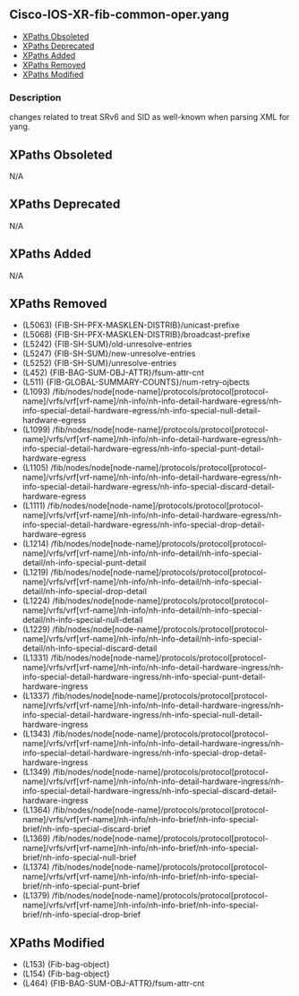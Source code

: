 ## Cisco-IOS-XR-fib-common-oper.yang

- [XPaths Obsoleted](#xpaths-obsoleted)
- [XPaths Deprecated](#xpaths-deprecated)
- [XPaths Added](#xpaths-added)
- [XPaths Removed](#xpaths-removed)
- [XPaths Modified](#xpaths-modified)

### Description

changes related to treat SRv6 and SID as well-known when parsing XML for yang.

## XPaths Obsoleted

N/A

## XPaths Deprecated

N/A

## XPaths Added

N/A

## XPaths Removed

- (L5063)	{FIB-SH-PFX-MASKLEN-DISTRIB}/unicast-prefixe
- (L5068)	{FIB-SH-PFX-MASKLEN-DISTRIB}/broadcast-prefixe
- (L5242)	{FIB-SH-SUM}/old-unresolve-entries
- (L5247)	{FIB-SH-SUM}/new-unresolve-entries
- (L5252)	{FIB-SH-SUM}/unresolve-entries
- (L452)	{FIB-BAG-SUM-OBJ-ATTR}/fsum-attr-cnt
- (L511)	{FIB-GLOBAL-SUMMARY-COUNTS}/num-retry-ojbects
- (L1093)	/fib/nodes/node[node-name]/protocols/protocol[protocol-name]/vrfs/vrf[vrf-name]/nh-info/nh-info-detail-hardware-egress/nh-info-special-detail-hardware-egress/nh-info-special-null-detail-hardware-egress
- (L1099)	/fib/nodes/node[node-name]/protocols/protocol[protocol-name]/vrfs/vrf[vrf-name]/nh-info/nh-info-detail-hardware-egress/nh-info-special-detail-hardware-egress/nh-info-special-punt-detail-hardware-egress
- (L1105)	/fib/nodes/node[node-name]/protocols/protocol[protocol-name]/vrfs/vrf[vrf-name]/nh-info/nh-info-detail-hardware-egress/nh-info-special-detail-hardware-egress/nh-info-special-discard-detail-hardware-egress
- (L1111)	/fib/nodes/node[node-name]/protocols/protocol[protocol-name]/vrfs/vrf[vrf-name]/nh-info/nh-info-detail-hardware-egress/nh-info-special-detail-hardware-egress/nh-info-special-drop-detail-hardware-egress
- (L1214)	/fib/nodes/node[node-name]/protocols/protocol[protocol-name]/vrfs/vrf[vrf-name]/nh-info/nh-info-detail/nh-info-special-detail/nh-info-special-punt-detail
- (L1219)	/fib/nodes/node[node-name]/protocols/protocol[protocol-name]/vrfs/vrf[vrf-name]/nh-info/nh-info-detail/nh-info-special-detail/nh-info-special-drop-detail
- (L1224)	/fib/nodes/node[node-name]/protocols/protocol[protocol-name]/vrfs/vrf[vrf-name]/nh-info/nh-info-detail/nh-info-special-detail/nh-info-special-null-detail
- (L1229)	/fib/nodes/node[node-name]/protocols/protocol[protocol-name]/vrfs/vrf[vrf-name]/nh-info/nh-info-detail/nh-info-special-detail/nh-info-special-discard-detail
- (L1331)	/fib/nodes/node[node-name]/protocols/protocol[protocol-name]/vrfs/vrf[vrf-name]/nh-info/nh-info-detail-hardware-ingress/nh-info-special-detail-hardware-ingress/nh-info-special-punt-detail-hardware-ingress
- (L1337)	/fib/nodes/node[node-name]/protocols/protocol[protocol-name]/vrfs/vrf[vrf-name]/nh-info/nh-info-detail-hardware-ingress/nh-info-special-detail-hardware-ingress/nh-info-special-null-detail-hardware-ingress
- (L1343)	/fib/nodes/node[node-name]/protocols/protocol[protocol-name]/vrfs/vrf[vrf-name]/nh-info/nh-info-detail-hardware-ingress/nh-info-special-detail-hardware-ingress/nh-info-special-drop-detail-hardware-ingress
- (L1349)	/fib/nodes/node[node-name]/protocols/protocol[protocol-name]/vrfs/vrf[vrf-name]/nh-info/nh-info-detail-hardware-ingress/nh-info-special-detail-hardware-ingress/nh-info-special-discard-detail-hardware-ingress
- (L1364)	/fib/nodes/node[node-name]/protocols/protocol[protocol-name]/vrfs/vrf[vrf-name]/nh-info/nh-info-brief/nh-info-special-brief/nh-info-special-discard-brief
- (L1369)	/fib/nodes/node[node-name]/protocols/protocol[protocol-name]/vrfs/vrf[vrf-name]/nh-info/nh-info-brief/nh-info-special-brief/nh-info-special-null-brief
- (L1374)	/fib/nodes/node[node-name]/protocols/protocol[protocol-name]/vrfs/vrf[vrf-name]/nh-info/nh-info-brief/nh-info-special-brief/nh-info-special-punt-brief
- (L1379)	/fib/nodes/node[node-name]/protocols/protocol[protocol-name]/vrfs/vrf[vrf-name]/nh-info/nh-info-brief/nh-info-special-brief/nh-info-special-drop-brief

## XPaths Modified

- (L153)	{Fib-bag-object}
- (L154)	{Fib-bag-object}
- (L464)	{FIB-BAG-SUM-OBJ-ATTR}/fsum-attr-cnt

